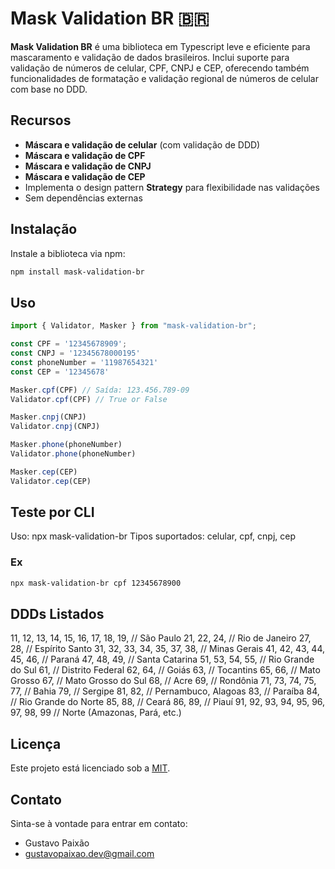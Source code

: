 # Mask Validation BR 🇧🇷

**Mask Validation BR** é uma biblioteca em Typescript leve e eficiente para mascaramento e validação de dados brasileiros. Inclui suporte para validação de números de celular, CPF, CNPJ e CEP, oferecendo também funcionalidades de formatação e validação regional de números de celular com base no DDD.

## Recursos
- **Máscara e validação de celular** (com validação de DDD)
- **Máscara e validação de CPF**
- **Máscara e validação de CNPJ**
- **Máscara e validação de CEP**
- Implementa o design pattern **Strategy** para flexibilidade nas validações
- Sem dependências externas

## Instalação
Instale a biblioteca via npm:
```bash
npm install mask-validation-br
```
## Uso
```js
import { Validator, Masker } from "mask-validation-br";

const CPF = '12345678909';
const CNPJ = '12345678000195'
const phoneNumber = '11987654321'
const CEP = '12345678'

Masker.cpf(CPF) // Saída: 123.456.789-09
Validator.cpf(CPF) // True or False

Masker.cnpj(CNPJ)
Validator.cnpj(CNPJ)

Masker.phone(phoneNumber)
Validator.phone(phoneNumber)

Masker.cep(CEP)
Validator.cep(CEP)
```

## Teste por CLI
Uso: npx mask-validation-br <tipo> <valor>
Tipos suportados: celular, cpf, cnpj, cep

### Ex
```bash
npx mask-validation-br cpf 12345678900
```

## DDDs Listados
11, 12, 13, 14, 15, 16, 17, 18, 19, // São Paulo
    21, 22, 24,                         // Rio de Janeiro
    27, 28,                             // Espírito Santo
    31, 32, 33, 34, 35, 37, 38,         // Minas Gerais
    41, 42, 43, 44, 45, 46,             // Paraná
    47, 48, 49,                         // Santa Catarina
    51, 53, 54, 55,                     // Rio Grande do Sul
    61,                                 // Distrito Federal
    62, 64,                             // Goiás
    63,                                 // Tocantins
    65, 66,                             // Mato Grosso
    67,                                 // Mato Grosso do Sul
    68,                                 // Acre
    69,                                 // Rondônia
    71, 73, 74, 75, 77,                 // Bahia
    79,                                 // Sergipe
    81, 82,                             // Pernambuco, Alagoas
    83,                                 // Paraíba
    84,                                 // Rio Grande do Norte
    85, 88,                             // Ceará
    86, 89,                             // Piauí
    91, 92, 93, 94, 95, 96, 97, 98, 99  // Norte (Amazonas, Pará, etc.)

## Licença

Este projeto está licenciado sob a [MIT](https://github.com/Guh-paixao/Portifolio/blob/master/LICENSE).

## Contato

Sinta-se à vontade para entrar em contato:

- Gustavo Paixão
- gustavopaixao.dev@gmail.com